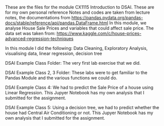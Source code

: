 These are the files for the module CX1115 Introduction to DSAI. 
These are for my own personal reference 
Notes and codes are taken from lecture notes, the documentations from https://pandas.pydata.org/pandas-docs/stable/reference/api/pandas.DataFrame.html
In this module, we analyse House Sale Prices and variables that could affect sale price.
The data set was taken from:
https://www.kaggle.com/c/house-prices-advanced-regression-techniques 

In this module I did the following:
Data Cleaning, Exploratory Analysis, visualising data, linear regression, decision tree


DSAI Example Class Folder: The very first lab exercise that we did. 

DSAI Example Class 2, 3 Folder: These labs were to get familiar to the Pandas Module and the various functions we could do. 

DSAI Example Class 4: We had to predict the Sale Price of a house using Linear Regression. This Jupyer Notebook has my own analysis that I submitted for the assignment. 

DSAI Example Class 5: Using a decision tree, we had to predict whether the house had Central Air Conditioning or not. This Jupyer Notebook has my own analysis that I submitted for the assignment. 
